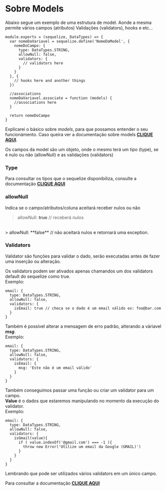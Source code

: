 # **Sobre Models**

Abaixo segue um exemplo de uma estrutura de model.
Aonde a mesma permite vários campos (atributos)
Validações (validators), hooks e etc...

```
module.exports = (sequelize, DataTypes) => {
  var nomeDaVariavel = sequelize.define('NomeDaModel', {
    nomeDoCampo: {
      type: DataTypes.STRING,
      allowNull: false,
      validators: {
        // validators here
      }
    }
  }, {
    // hooks here and another things
  })

  //associations
  nomeDaVariavel.associate = function (models) {
    //associations here
  }

  return nomeDoCampo
}
```

Explicarei o básico sobre _models_, para que possamos entender o seu funcionámento.
Caso queira ver a documentação sobre models [**CLIQUE AQUI**](http://docs.sequelizejs.com/manual/tutorial/models-definition.html#configuration).

Os campos da model são um objeto, onde o mesmo terá um tipo (type), se é nulo ou não (allowNull) e as validações (validators)

### **Type**
Para consultar os tipos que o sequelize disponibiliza, consulte a documentação [**CLIQUE AQUI**](http://docs.sequelizejs.com/manual/tutorial/models-definition.html#data-types)

### **allowNull**
Indica se o campo/atributos/coluna aceitará receber nulos ou não

> allowNull: **true** // receberá nulos
<br/>
> allowNull: **false** // não aceitará nulos e retornará uma exception.

### **Validators**

Validator são funções para validar o dado, serão executadas antes de fazer uma inserção ou alteração.

Os validators podem ser ativados apenas chamandos um dos validators default do sequelize como true.
<br/>
Exemplo:
```
email: {
  type: DataTypes.STRING,
  allowNull: false,
  validators: {
    isEmail: true // checa se o dado é um email válido ex: foo@bar.com
  }
}
```
Também é possível alterar a mensagem de erro padrão, alterando a váriavel ___msg___.
<br />
Exemplo:
```
email: {
  type: DataTypes.STRING,
  allowNull: false,
  validators: {
    isEmail: {
      msg: 'Este não é um email válido'
    }
  }
}
```
Também conseguimos passar uma função ou criar um validator para um campo.
<br />
**Value** é o dados que estaremos manipulando no momento da execução do validator.
<br />
Exemplo:
```
email: {
  type: DataTypes.STRING,
  allowNull: false,
  validators: {
    isGmail(value){
      if ( value.indexOf('@gmail.com') === -1 ){
        throw new Error('Utilize um email da Google (GMAIL)')
      }
    }
  }
}
```
Lembrando que pode ser utilizados vários validators em um único campo.

Para consultar a documentação [**CLIQUE AQUI**](http://docs.sequelizejs.com/manual/tutorial/models-definition.html#validations)
